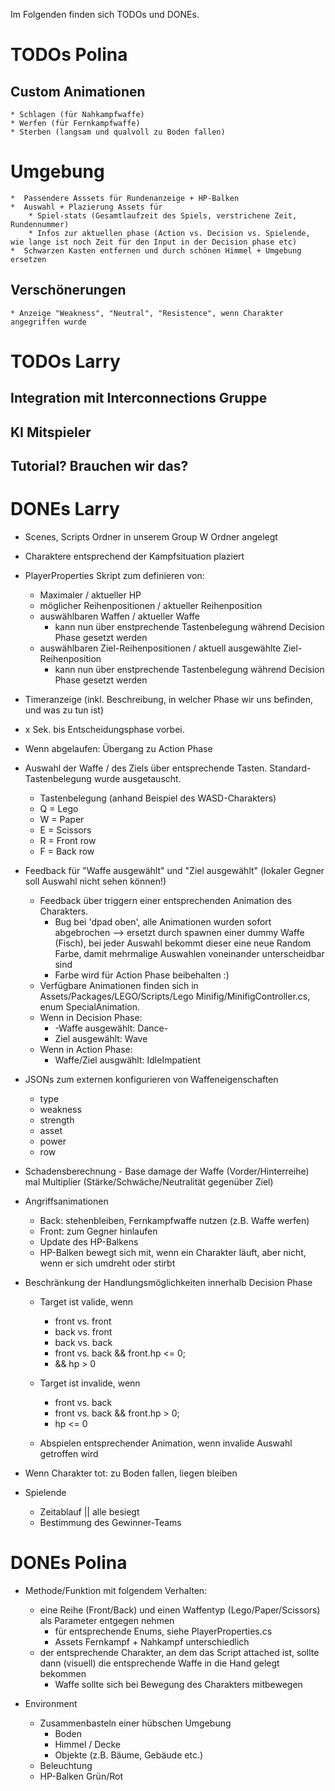 Im Folgenden finden sich TODOs und DONEs.

# TODOs Polina
## Custom Animationen
	* Schlagen (für Nahkampfwaffe)
	* Werfen (für Fernkampfwaffe)
	* Sterben (langsam und qualvoll zu Boden fallen)

# Umgebung
	*  Passendere Asssets für Rundenanzeige + HP-Balken
	*  Auswahl + Plazierung Assets für
		* Spiel-stats (Gesamtlaufzeit des Spiels, verstrichene Zeit, Rundennummer)
		* Infos zur aktuellen phase (Action vs. Decision vs. Spielende, wie lange ist noch Zeit für den Input in der Decision phase etc)
	*  Schwarzen Kasten entfernen und durch schönen Himmel + Umgebung ersetzen


## Verschönerungen
	* Anzeige "Weakness", "Neutral", "Resistence", wenn Charakter angegriffen wurde

# TODOs Larry
## Integration mit Interconnections Gruppe
## KI Mitspieler
## Tutorial? Brauchen wir das?

# DONEs Larry
* Scenes, Scripts Ordner in unserem Group W Ordner angelegt
* Charaktere entsprechend der Kampfsituation plaziert
* PlayerProperties Skript zum definieren von:
  * Maximaler / aktueller HP
  * möglicher Reihenpositionen / aktueller Reihenposition
  * auswählbaren Waffen / aktueller Waffe
	* kann nun über enstprechende Tastenbelegung während Decision Phase gesetzt werden
  * auswählbaren Ziel-Reihenpositionen / aktuell ausgewählte Ziel-Reihenposition
	* kann nun über enstprechende Tastenbelegung während Decision Phase gesetzt werden

 * Timeranzeige (inkl. Beschreibung, in welcher Phase wir uns befinden, und was zu tun ist)
  * x Sek. bis Entscheidungsphase vorbei.
  * Wenn abgelaufen: Übergang zu Action Phase
  * Auswahl der Waffe / des Ziels über entsprechende Tasten. Standard-Tastenbelegung wurde ausgetauscht.
	* Tastenbelegung (anhand Beispiel des WASD-Charakters)
	* Q = Lego
	* W = Paper
	* E = Scissors
	* R = Front row
	* F = Back row
* Feedback für "Waffe ausgewählt" und "Ziel ausgewählt" (lokaler Gegner soll Auswahl nicht sehen können!)
	* Feedback über triggern einer entsprechenden Animation des Charakters.
		* Bug bei 'dpad oben', alle Animationen wurden sofort abgebrochen --> ersetzt durch spawnen einer dummy Waffe (Fisch), bei jeder Auswahl bekommt dieser eine neue Random Farbe, damit mehrmalige Auswahlen voneinander unterscheidbar sind
		* Farbe wird für Action Phase beibehalten :)
	* Verfügbare Animationen finden sich in Assets/Packages/LEGO/Scripts/Lego Minifig/MinifigController.cs, enum SpecialAnimation.
	* Wenn in Decision Phase:
		* -Waffe ausgewählt: Dance-
		* Ziel ausgewählt: Wave
	* Wenn in Action Phase:
		* Waffe/Ziel ausgwählt: IdleImpatient
* JSONs zum externen konfigurieren von Waffeneigenschaften
	* type
	* weakness
	* strength
	* asset
	* power
	* row
* Schadensberechnung - Base damage der Waffe (Vorder/Hinterreihe) mal Multiplier (Stärke/Schwäche/Neutralität gegenüber Ziel)
* Angriffsanimationen
	* Back: stehenbleiben, Fernkampfwaffe nutzen (z.B. Waffe werfen)
	* Front: zum Gegner hinlaufen
	* Update des HP-Balkens
	* HP-Balken bewegt sich mit, wenn ein Charakter läuft, aber nicht, wenn er sich umdreht oder stirbt
* Beschränkung der Handlungsmöglichkeiten innerhalb Decision Phase
	* Target ist valide, wenn 
		* front vs. front
		* back vs. front 
		* back vs. back
		* front vs. back && front.hp <= 0;
		* && hp > 0

	* Target ist invalide, wenn
		* front vs. back
		* front vs. back && front.hp > 0;
		* hp <= 0

	* Abspielen entsprechender Animation, wenn invalide Auswahl getroffen wird
* Wenn Charakter tot: zu Boden fallen, liegen bleiben

* Spielende
	* Zeitablauf || alle besiegt
	* Bestimmung des Gewinner-Teams

# DONEs Polina
* Methode/Funktion mit folgendem Verhalten:
	* eine Reihe (Front/Back) und einen Waffentyp (Lego/Paper/Scissors) als Parameter entgegen nehmen
		*  für entsprechende Enums, siehe PlayerProperties.cs
	    *  Assets Fernkampf + Nahkampf unterschiedlich
	* der entsprechende Charakter, an dem das Script attached ist, sollte dann (visuell) die entsprechende Waffe in die Hand gelegt bekommen
		* Waffe sollte sich bei Bewegung des Charakters mitbewegen

* Environment
	* Zusammenbasteln einer hübschen Umgebung
		* Boden
		* Himmel / Decke
		* Objekte (z.B. Bäume, Gebäude etc.)
	* Beleuchtung
	* HP-Balken Grün/Rot

